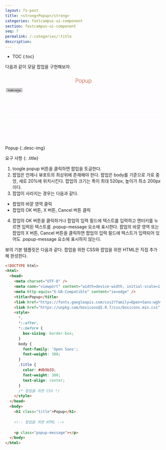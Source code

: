 ```yaml
---
layout: fs-post
title: <strong>Popup</strong>
categories: fastcampus-ui-component
section: fastcampus-ui-component
seq: 7
permalink: /:categories/:title
description:
---
```


* TOC
{:toc}

다음과 같이 모달 팝업을 구현해보자.

![popup](/assets/fs-images/exercise/popup.gif)
Popup
{:.desc-img}

요구 사항
{: .title}

1. toogle popup 버튼을 클릭하면 팝업을 토글한다.
2. 팝업은 언제나 뷰포트의 최상위에 존재해야 한다. 팝업은 body를 기준으로 가로 중앙, 세로 20%에 위치시킨다. 팝업의 크기는 폭이 최대 520px, 높이가 최소 200px이다.
3. 팝업이 사라지는 경우는 다음과 같다.
  - 팝업의 바깥 영역 클릭
  - 팝업의 OK 버튼, X 버튼, Cancel 버튼 클릭
4. 팝업의 OK 버튼을 클릭하거나 팝업의 입력 필드에 텍스트를 입력하고 엔터키를 누르면 입력된 텍스트를 .popup-message 요소에 표시한다. 팝업의 바깥 영역 또는 팝업의 X 버튼, Cancel 버튼을 클릭하면 팝업의 입력 필드에 텍스트가 입력되어 있어도 .popup-message 요소에 표시하지 않는다.

뷰의 기본 템플릿은 다음과 같다. 팝업을 위한 CSS와 팝업을 위한 HTML은 직접 추가해 완성한다.

```html
<!DOCTYPE html>
<html>
  <head>
    <meta charset="UTF-8" />
    <meta name="viewport" content="width=device-width, initial-scale=1.0" />
    <meta http-equiv="X-UA-Compatible" content="ie=edge" />
    <title>Popup</title>
    <link href="https://fonts.googleapis.com/css2?family=Open+Sans:wght@300;400" rel="stylesheet" />
    <link href="https://unpkg.com/boxicons@2.0.7/css/boxicons.min.css" rel="stylesheet" />
    <style>
      *,
      *::after,
      *::before {
        box-sizing: border-box;
      }
      body {
        font-family: 'Open Sans';
        font-weight: 300;
      }
      .title {
        color: #db5b33;
        font-weight: 300;
        text-align: center;
      }
      /* 팝업을 위한 CSS */
    </style>
  </head>
  <body>
    <h1 class="title">Popup</h1>

    <!-- 팝업을 위한 HTML -->

    <p class="popup-message"></p>
  </body>
</html>
```
